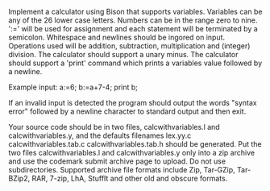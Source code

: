 Implement a calculator using Bison that supports variables. Variables can be any of
the 26 lower case letters. Numbers can be in the range zero to nine.
':=' will be used for assignment and each statement will be terminated by a semicolon.
Whitespace and newlines should be ingored on input.
Operations used will be addition, subtraction, multiplication and
(integer) division. The calculator should support a unary minus. 
The calculator should support a 'print' command which
prints a variables value followed by a newline.

Example input:
a:=6;
b:=a+7-4;
print b;

If an invalid input is detected the program should output the words 
"syntax error" followed by a newline character to standard output
and then exit.

Your source code should be in two files, calcwithvariables.l and calcwithvariables.y, and
the defaults filenames lex.yy.c calcwithvariables.tab.c calcwithvariables.tab.h should
be generated. Put the two files calcwithvariables.l and calcwithvariables.y only into
a zip archive and use the codemark submit archive page to upload.
Do not use subdirectories.
Supported archive file formats include Zip, Tar-GZip, Tar-BZip2, RAR, 
7-zip, LhA, StuffIt and other old and obscure formats.
